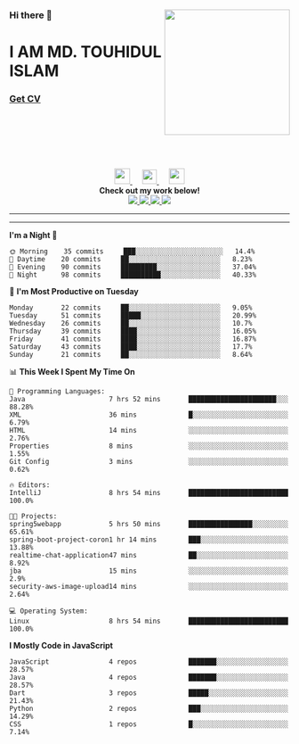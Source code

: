 <div>
<img align="right" width="225" height="225" src="https://touhid-jisan.github.io/img/about-us.png">
<div>
  <h3> </h3>
  <h3> </h3>
  <h3>Hi there 👋</h3>
  <h1>I AM MD. TOUHIDUL ISLAM</h1>
 <!-- <h3>Software Engineer</h3> -->
  <h3> <a href="https://touhid-jisan.github.io/pdf/Touhidul_Islam.pdf"><span>Get CV</span></a></h3>
</div>
</div>
<br/><br/><br/><br/><br/>

<p align="center">
  <a href= "https://www.instagram.com/touhid_jisan/">
    <img src="https://img.icons8.com/ios-glyphs/256/000000/instagram-new.svg" width="28px"/>
  </a>
  &emsp;
  <a href="https://www.linkedin.com/in/touhid-jisan/">
    <img src="https://img.icons8.com/ios-filled/256/000000/linkedin.svg" width="26px"/>
  </a>
  &emsp;
  <a href="http://touhid-jisan.github.io/">
    <img src="https://img.icons8.com/material/256/000000/globe--v1.png" width="28px"/>
  </a>
  <br> 
  <strong>Check out my work below!</strong><br>
  
  <a href="https://badges.pufler.dev/years/touhid-jisan?style=flat-square&color=black&logo=github">
    <img src="https://badges.pufler.dev/years/touhid-jisan?style=flat-square&color=black&logo=github">
  </a>
  <a href="https://github.com/touhid-jisan?tab=repositories">
    <img src="https://badges.pufler.dev/repos/touhid-jisan?style=flat-square&color=black&logo=github">
  </a>
  <a href="https://gist.github.com/touhid-jisan">
    <img src="https://badges.pufler.dev/gists/touhid-jisan?style=flat-square&color=black&logo=github">
  </a>
  <a href="https://github.com/touhid-jisan">
    <img src="https://badges.pufler.dev/commits/monthly/touhid-jisan?style=flat-square&color=black&logo=github">
  </a>
</p>
<hr><hr>
<!--
**touhid-jisan/touhid-jisan** is a ✨ _special_ ✨ repository because its `README.md` (this file) appears on your GitHub profile.

Here are some ideas to get you started:

- 🔭 I’m currently working on ...
- 🌱 I’m currently learning ...
- 👯 I’m looking to collaborate on ...
- 🤔 I’m looking for help with ...
- 💬 Ask me about ...
- 📫 How to reach me: ...
- 😄 Pronouns: ...
- ⚡ Fun fact: ...
-->

<!--START_SECTION:waka-->
**I'm a Night 🦉** 

```text
🌞 Morning    35 commits     ███░░░░░░░░░░░░░░░░░░░░░░   14.4% 
🌆 Daytime    20 commits     ██░░░░░░░░░░░░░░░░░░░░░░░   8.23% 
🌃 Evening    90 commits     █████████░░░░░░░░░░░░░░░░   37.04% 
🌙 Night      98 commits     ██████████░░░░░░░░░░░░░░░   40.33%

```
📅 **I'm Most Productive on Tuesday** 

```text
Monday       22 commits     ██░░░░░░░░░░░░░░░░░░░░░░░   9.05% 
Tuesday      51 commits     █████░░░░░░░░░░░░░░░░░░░░   20.99% 
Wednesday    26 commits     ██░░░░░░░░░░░░░░░░░░░░░░░   10.7% 
Thursday     39 commits     ████░░░░░░░░░░░░░░░░░░░░░   16.05% 
Friday       41 commits     ████░░░░░░░░░░░░░░░░░░░░░   16.87% 
Saturday     43 commits     ████░░░░░░░░░░░░░░░░░░░░░   17.7% 
Sunday       21 commits     ██░░░░░░░░░░░░░░░░░░░░░░░   8.64%

```


📊 **This Week I Spent My Time On** 

```text
💬 Programming Languages: 
Java                     7 hrs 52 mins       ██████████████████████░░░   88.28% 
XML                      36 mins             █░░░░░░░░░░░░░░░░░░░░░░░░   6.79% 
HTML                     14 mins             ░░░░░░░░░░░░░░░░░░░░░░░░░   2.76% 
Properties               8 mins              ░░░░░░░░░░░░░░░░░░░░░░░░░   1.55% 
Git Config               3 mins              ░░░░░░░░░░░░░░░░░░░░░░░░░   0.62%

🔥 Editors: 
IntelliJ                 8 hrs 54 mins       █████████████████████████   100.0%

🐱‍💻 Projects: 
spring5webapp            5 hrs 50 mins       ████████████████░░░░░░░░░   65.61% 
spring-boot-project-coron1 hr 14 mins        ███░░░░░░░░░░░░░░░░░░░░░░   13.88% 
realtime-chat-application47 mins             ██░░░░░░░░░░░░░░░░░░░░░░░   8.92% 
jba                      15 mins             ░░░░░░░░░░░░░░░░░░░░░░░░░   2.9% 
security-aws-image-upload14 mins             ░░░░░░░░░░░░░░░░░░░░░░░░░   2.64%

💻 Operating System: 
Linux                    8 hrs 54 mins       █████████████████████████   100.0%

```

**I Mostly Code in JavaScript** 

```text
JavaScript               4 repos             ███████░░░░░░░░░░░░░░░░░░   28.57% 
Java                     4 repos             ███████░░░░░░░░░░░░░░░░░░   28.57% 
Dart                     3 repos             █████░░░░░░░░░░░░░░░░░░░░   21.43% 
Python                   2 repos             ███░░░░░░░░░░░░░░░░░░░░░░   14.29% 
CSS                      1 repos             █░░░░░░░░░░░░░░░░░░░░░░░░   7.14%

```



<!--END_SECTION:waka-->
